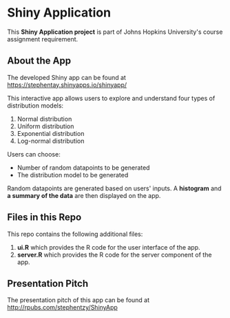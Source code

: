 # Shiny Application

This **Shiny Application project** is part of Johns Hopkins University's course assignment requirement.

## About the App
The developed Shiny app can be found at https://stephentay.shinyapps.io/shinyapp/

This interactive app allows users to explore and understand four types of distribution models:

1. Normal distribution
2. Uniform distribution
3. Exponential distribution
4. Log-normal distribution

Users can choose:

- Number of random datapoints to be generated
- The distribution model to be generated

Random datapoints are generated based on users' inputs. A **histogram** and **a summary of the data** are then displayed on the app.

## Files in this Repo
This repo contains the following additional files:

1. **ui.R** which provides the R code for the user interface of the app.
2. **server.R** which provides the R code for the server component of the app.

## Presentation Pitch
The presentation pitch of this app can be found at http://rpubs.com/stephentzy/ShinyApp
